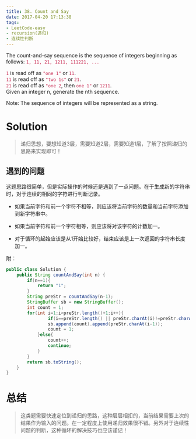 ```yaml
---
title: 38. Count and Say
date: 2017-04-20 17:13:38
tags:
- LeetCode-easy
- recursion(递归)
- 连续性判断
---
```

The count-and-say sequence is the sequence of integers beginning as follows:
<font>`1, 11, 21, 1211, 111221, ...`</font>

<font>`1`</font> is read off as <font>`"one 1"`</font> or <font>`11`</font>.<br>
<font>`11`</font> is read off as <font>`"two 1s"`</font> or <font>`21`</font>.<br>
<font>`21`</font> is read off as <font>`"one 2`</font>, then <font>`one 1"`</font> or <font>`1211`</font>.<br>
Given an integer n, generate the nth sequence.<br>

Note: The sequence of integers will be represented as a string.

<style type="text/css">
font{
color:rgb(199,37,78)
}
</style>

<!--more-->

# Solution

>递归思想，要想知道3层，需要知道2层，需要知道1层，了解了按照递归的思路来实现即可！

## 遇到的问题

这题思路很简单，但是实际操作的时候还是遇到了一点问题。在于生成新的字符串时，对于连续的相同的字符进行判断记录。

- 如果当前字符和前一个字符不相等，则应该将当前字符的数量和当前字符添加到新字符串中。

- 如果当前字符和前一个字符相等，则应该将对该字符的计数加一。

- 对于循环的起始应该是从1开始比较好，结束应该是上一次返回的字符串长度加一。

附：

```java
public class Solution {
	public String countAndSay(int n) {
		if(n==1){
			return "1";
		}
		String preStr = countAndSay(n-1);
		StringBuffer sb = new StringBuffer();
		int count = 1;
		for(int i=1;i<preStr.length()+1;i++){
				if(i==preStr.length() || preStr.charAt(i)!=preStr.charAt(i-1)){
				sb.append(count).append(preStr.charAt(i-1));
				count = 1;
			}else{
				count++;
				continue;
			}
		}
		return sb.toString();
	}
}
```

# 总结

>这类题需要快速定位到递归的思路，这种层层相扣的，当前结果需要上次的结果作为输入的问题。在一定程度上使用递归效果很不错。另外对于连续性问题的判断，这种循环的解决技巧也应该谨记！